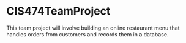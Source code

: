 # CIS474TeamProject
This team project will involve building an online restaurant menu that handles orders from customers and records them in a database.
